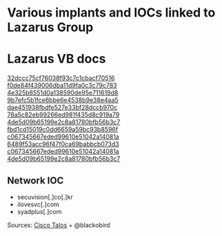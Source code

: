 # Various implants and IOCs linked to Lazarus Group

# Lazarus VB docs
[32dccc75cf76038f93c7c1cbacf70516](https://www.virustotal.com/gui/file/7af59922d4c1b4f2d589cb2853afb543b37a1f23da0cf0180a693f9748e05906/detection)    
[f0de84f439006dba11d9fa0c3c79c783](https://www.virustotal.com/gui/file/146ddf7c1d38d65622e3c201f58fc29ea8b163888593bd17143d6464034026bd/detection)  
[4e325b8551d0a138590de95e711619d8](https://www.virustotal.com/gui/file/50eceb15f25f61cb27700b18914675fee3c5037f67ecd850b1f2f5d30a73cc3b/detection)  
[9b7efc5b1fce6bbe6e4538b9e38e4aa5](https://www.virustotal.com/gui/file/b0a5c57f3a675edd0051cb364f6e020d901c5875d33911e4723b33547a0d4b6f/detection)  
[dae451938fbdfe527e33bf28dccb970c](https://www.virustotal.com/gui/file/6dcd635875625426298a1d7b4ab346ee318b3afa2e6440677ab935e473bf782d/detection)  
[78a5c82eb99266ed981f435d8c919a79](https://www.virustotal.com/gui/file/809b1201b17a77732be3a9f96a25d64c8eb0f7e7a826c6d86bb2b26e12da7b58/detection)  
[4de5d09b65199e2c8a81780bfb56b3c7](https://www.virustotal.com/gui/file/adfb60104a6399c0b1a6b4e0544cca34df6ecee5339f08f42b52cdfe51e75dc3/detection)  
[fbd1cd15019c0dd6659a59bc93b8596f](https://www.virustotal.com/gui/file/bf27c1631ef64c1e75676375a85d48f8ae97e1ea9a5f67c2beefc02c609fc18b/detection)  
[c067345667eded99610e51042a14081a](https://www.virustotal.com/gui/file/1497ab6ddccf91ef7f2cd75ce020bb3bf39979210351deaa6e0025997ddfda5a/detection)  
[6489f53acc96f47f0ca69babbcb073d3](https://www.virustotal.com/gui/file/cd2e8957a2e980ffb82c04e428fed699865542767b257eb888b6732811814a97/detection)  
[c067345667eded99610e51042a14081a](https://www.virustotal.com/gui/file/1497ab6ddccf91ef7f2cd75ce020bb3bf39979210351deaa6e0025997ddfda5a/detection)  
[4de5d09b65199e2c8a81780bfb56b3c7](https://www.virustotal.com/gui/file/adfb60104a6399c0b1a6b4e0544cca34df6ecee5339f08f42b52cdfe51e75dc3/detection)  


## Network IOC
* secuvision[.]co[.]kr
* ilovesvc[.]com
* syadplus[.]com

Sources: [Cisco Talos](https://blog.talosintelligence.com/2019/01/fake-korean-job-posting.html) + @blackobird
